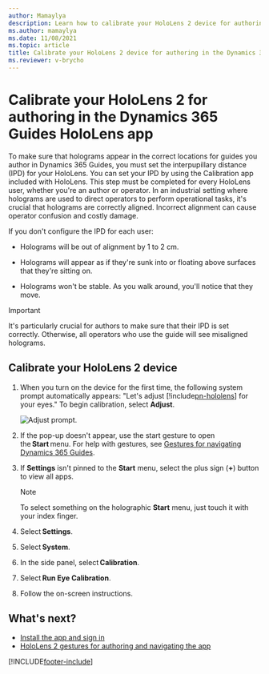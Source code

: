```yaml
---
author: Mamaylya
description: Learn how to calibrate your HoloLens 2 device for authoring in the Microsoft Dynamics 365 Guides HoloLens app.
ms.author: mamaylya
ms.date: 11/08/2021
ms.topic: article
title: Calibrate your HoloLens 2 device for authoring in the Dynamics 365 Guides HoloLens app
ms.reviewer: v-brycho
---
```


# Calibrate your HoloLens 2 for authoring in the Dynamics 365 Guides HoloLens app

To make sure that holograms appear in the correct locations for guides you author in Dynamics 365 Guides, you must set the interpupillary distance (IPD) for your HoloLens. You can set your IPD by using the Calibration app included with HoloLens. This step must be completed for every HoloLens user, whether you're an author or operator. In an industrial setting where holograms are used to direct operators to perform operational tasks, it's crucial that holograms are correctly aligned. Incorrect alignment can cause operator confusion and costly damage. 

If you don't configure the IPD for each user:

- Holograms will be out of alignment by 1 to 2 cm.

- Holograms will appear as if they're sunk into or floating above surfaces that they're sitting on.

- Holograms won't be stable. As you walk around, you'll notice that they move.

> [!IMPORTANT]
> It's particularly crucial for authors to make sure that their IPD is set correctly. Otherwise, all operators who use the guide will see misaligned holograms.

## Calibrate your HoloLens 2 device

1. When you turn on the device for the first time, the following system prompt automatically appears: "Let's adjust [!include[pn-hololens](../includes/pn-hololens.md)] for your eyes." To begin calibration, select **Adjust**.

    ![Adjust prompt.](media/adjust-prompt-HL2-calibration.png "Adjust prompt")

2. If the pop-up doesn't appear, use the start gesture to open the **Start** menu. For help with gestures, see [Gestures for navigating Dynamics 365 Guides](operator-gestures.md).

3. If **Settings** isn't pinned to the **Start** menu, select the plus sign (**+**) button to view all apps.

    > [!NOTE]
    > To select something on the holographic **Start** menu, just touch it with your index finger.

4. Select **Settings**.

5. Select **System**.

6. In the side panel, select **Calibration**.

7. Select **Run Eye Calibration**.

8. Follow the on-screen instructions.

## What's next?

- [Install the app and sign in](hololens-app-install-sign-in.md)
- [HoloLens 2 gestures for authoring and navigating the app](authoring-gestures-HL2.md)

[!INCLUDE[footer-include](../includes/footer-banner.md)]
